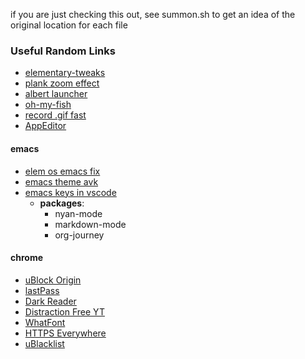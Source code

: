 if you are just checking this out, see summon.sh to get an idea of the original location for each file

### Useful Random Links
- [elementary-tweaks](https://github.com/elementary-tweaks/elementary-tweaks)
- [plank zoom effect](https://launchpad.net/~ricotz/+archive/ubuntu/docky)
- [albert launcher](https://github.com/albertlauncher/albert)
- [oh-my-fish](https://github.com/oh-my-fish/oh-my-fish)
- [record .gif fast](https://github.com/phw/peek)
- [AppEditor](https://appcenter.elementary.io/com.github.donadigo.appeditor/)

#### emacs
- [elem os emacs fix](https://elementaryos.stackexchange.com/questions/797/how-to-get-gnu-emacs-work-on-elementary-os)
- [emacs theme avk](https://github.com/avkoval/avk-emacs-themes)
- [emacs keys in vscode](https://marketplace.visualstudio.com/items?itemName=tuttieee.emacs-mcx)
  - **packages**:
    - nyan-mode
    - markdown-mode
    - org-journey

#### chrome
- [uBlock Origin](https://chrome.google.com/webstore/detail/ublock-origin/cjpalhdlnbpafiamejdnhcphjbkeiagm)
- [lastPass](https://chrome.google.com/webstore/detail/lastpass-free-password-ma/hdokiejnpimakedhajhdlcegeplioahd)
- [Dark Reader](https://chrome.google.com/webstore/detail/dark-reader/eimadpbcbfnmbkopoojfekhnkhdbieeh)
- [Distraction Free YT](https://chrome.google.com/webstore/detail/df-tube-distraction-free/mjdepdfccjgcndkmemponafgioodelna)
- [WhatFont](https://chrome.google.com/webstore/detail/whatfont/jabopobgcpjmedljpbcaablpmlmfcogm)
- [HTTPS Everywhere](https://chrome.google.com/webstore/detail/https-everywhere/gcbommkclmclpchllfjekcdonpmejbdp)
- [uBlacklist](https://chrome.google.com/webstore/detail/ublacklist/pncfbmialoiaghdehhbnbhkkgmjanfhe?hl=en)
